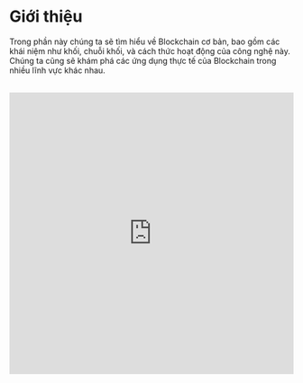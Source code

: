 # Giới thiệu

Trong phần này chúng ta sẽ tìm hiểu về Blockchain cơ bản, bao gồm các khái niệm như khối, chuỗi khối, và cách thức hoạt động của công nghệ này. Chúng ta cũng sẽ khám phá các ứng dụng thực tế của Blockchain trong nhiều lĩnh vực khác nhau.

<br />
<iframe
  width="100%"
  height="500"
  src="https://www.youtube.com/embed/2N9qOs6WPkU?si=t4Ucjx7WCjqtDuX8"
  title="YouTube video player"
  frameborder="0"
  allow="accelerometer; autoplay; clipboard-write; encrypted-media; gyroscope; picture-in-picture; web-share"
  referrerpolicy="strict-origin-when-cross-origin"
  allowfullscreen
></iframe>
